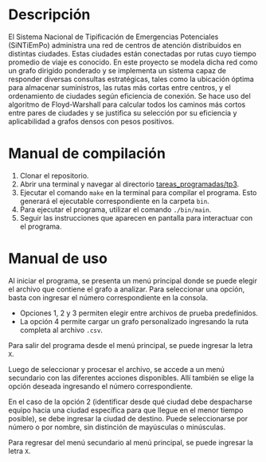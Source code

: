 # Descripción

El Sistema Nacional de Tipificación de Emergencias Potenciales (SiNTiEmPo) administra una red de centros de atención distribuidos en distintas ciudades. Estas ciudades están conectadas por rutas cuyo tiempo promedio de viaje es conocido. En este proyecto se modela dicha red como un grafo dirigido ponderado y se implementa un sistema capaz de responder diversas consultas estratégicas, tales como la ubicación óptima para almacenar suministros, las rutas más cortas entre centros, y el ordenamiento de ciudades según eficiencia de conexión. Se hace uso del algoritmo de Floyd-Warshall para calcular todos los caminos más cortos entre pares de ciudades y se justifica su selección por su eficiencia y aplicabilidad a grafos densos con pesos positivos.

# Manual de compilación

1. Clonar el repositorio.
2. Abrir una terminal y navegar al directorio [tareas_programadas/tp3](../tp3/).
3. Ejecutar el comando `make` en la terminal para compilar el programa. Esto generará el ejecutable correspondiente en la carpeta `bin`.
4. Para ejecutar el programa, utilizar el comando `./bin/main`.
5. Seguir las instrucciones que aparecen en pantalla para interactuar con el programa.


# Manual de uso

Al iniciar el programa, se presenta un menú principal donde se puede elegir el archivo que contiene el grafo a analizar. Para seleccionar una opción, basta con ingresar el número correspondiente en la consola.

- Opciones 1, 2 y 3 permiten elegir entre archivos de prueba predefinidos.
- La opción 4 permite cargar un grafo personalizado ingresando la ruta completa al archivo `.csv`.

Para salir del programa desde el menú principal, se puede ingresar la letra `X`.

Luego de seleccionar y procesar el archivo, se accede a un menú secundario con las diferentes acciones disponibles. Allí también se elige la opción deseada ingresando el número correspondiente. 

En el caso de la opción 2 (identificar desde qué ciudad debe despacharse equipo hacia una ciudad específica para que llegue en el menor tiempo posible), se debe ingresar la ciudad de destino. Puede seleccionarse por número o por nombre, sin distinción de mayúsculas o minúsculas.

Para regresar del menú secundario al menú principal, se puede ingresar la letra `X`.
